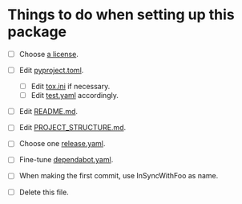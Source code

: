 # Things to do when setting up this package

* [ ] Choose [a license][1].
* [ ] Edit [pyproject.toml][2].
  * [ ] Edit [tox.ini][3] if necessary.
  * [ ] Edit [test.yaml][4] accordingly.
* [ ] Edit [README.md][5].
* [ ] Edit [PROJECT_STRUCTURE.md][6].
* [ ] Choose one [release.yaml][7].
* [ ] Fine-tune [dependabot.yaml][8].
* [ ] When making the first commit, use InSyncWithFoo as name.
* [ ] Delete this file.


  [1]: ./LICENSE.txt
  [2]: ./pyproject.toml
  [3]: ./tox.ini
  [4]: ./.github/workflows/test.yaml
  [5]: ./README.md
  [6]: ./PROJECT_STRUCTURE.md
  [7]: ./.github/workflows/release.yaml
  [8]: ./.github/workflows/dependabot.yaml
